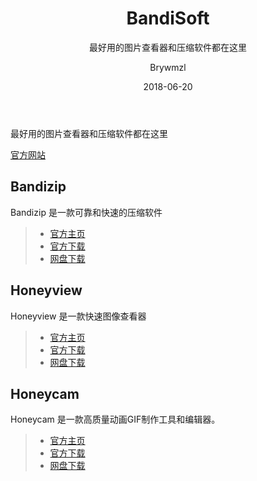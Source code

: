 ﻿---
layout:     post
title:      BandiSoft
subtitle:   最好用的图片查看器和压缩软件都在这里
date:       2018-06-20
author:     Brywmzl
header-img: img/BandiSoft/bg.jpg
catalog: true
tags:
    - BandiSoft
---
最好用的图片查看器和压缩软件都在这里

<!--more-->

[官方网站](http://www.bandisoft.com)  

## Bandizip
Bandizip 是一款可靠和快速的压缩软件
>- [官方主页](http://www.bandisoft.com/bandizip)
>- [官方下载](https://dl.bandisoft.com/bandizip/BANDIZIP-SETUP.EXE)
>- [网盘下载](https://pan.baidu.com/s/18OZSIp1bNgaJvpdTYHQ2SA#list/path=/App/BandiSoft/Bandizip&parentPath=/App)

## Honeyview
Honeyview 是一款快速图像查看器
>- [官方主页](http://www.bandisoft.com/honeyview/)
>- [官方下载](https://dl.bandisoft.com/honeyview/HONEYVIEW-SETUP.EXE)
>- [网盘下载](https://pan.baidu.com/s/18OZSIp1bNgaJvpdTYHQ2SA#list/path=/App/BandiSoft/Honeyview&parentPath=/App)

## Honeycam
Honeycam 是一款高质量动画GIF制作工具和编辑器。
>- [官方主页](http://www.bandisoft.com/honeycam/)
>- [官方下载](https://dl.bandisoft.com/honeycam/HONEYCAM-SETUP.EXE)
>- [网盘下载](https://pan.baidu.com/s/18OZSIp1bNgaJvpdTYHQ2SA#list/path=/App/BandiSoft/Honeycam&parentPath=/App)